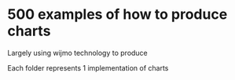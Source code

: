 # 500 examples of how to produce charts

Largely using wijmo technology to produce

Each folder represents 1 implementation of charts
